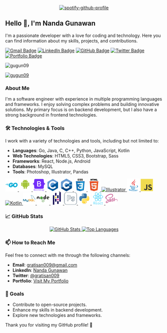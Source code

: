 <div align="center">
  
  [![spotify-github-profile](https://spotify-github-profile.kittinanx.com/api/view?uid=31jqlmsi6kaiatpig5phl6yp764e&cover_image=true&theme=default&show_offline=true&background_color=121212&interchange=false&bar_color_cover=false)](https://github.com/kittinan/spotify-github-profile)
  
</div>

## Hello 👋, I'm Nanda Gunawan

I'm a passionate developer with a love for coding and technology. Here you can find information about my skills, projects, and contributions.

[![Gmail Badge](https://img.shields.io/badge/-gratisan009@gmail.com-c14438?style=flat&logo=Gmail&logoColor=white&link=mailto:gratisan009@gmail.com)](mailto:gratisan009@gmail.com)
[![LinkedIn Badge](https://img.shields.io/badge/-LinkedIn-0072b1?style=flat&logo=Linkedin&logoColor=white&link=https://www.linkedin.com/in/gratisan009/)](https://www.linkedin.com/in/gratisan009/)
[![GitHub Badge](https://img.shields.io/badge/-Gugun09-grey?style=flat&logo=github&logoColor=white&link=https://github.com/Gugun09/)](https://github.com/Gugun09/)
[![Twitter Badge](https://img.shields.io/badge/-Twitter-00acee?style=flat&logo=twitter&logoColor=white&link=https://twitter.com/gratisan009)](https://twitter.com/gratisan009)
[![Portfolio Badge](https://img.shields.io/badge/portfolio-web-blue?style=flat&link=https://www.gettunel.com)](https://www.gettunel.com)

<p align="left"> <img src="https://komarev.com/ghpvc/?username=gugun09&label=Profile%20views&color=0e75b6&style=flat" alt="gugun09" /> </p>
<p align="left"> <a href="https://github.com/ryo-ma/github-profile-trophy"><img src="https://github-profile-trophy.vercel.app/?username=gugun09" alt="gugun09" /></a> </p>

### About Me
I'm a software engineer with experience in multiple programming languages and frameworks. I enjoy solving complex problems and building innovative solutions. My primary focus is on backend development, but I also have a strong background in frontend technologies.

### 🛠️ Technologies & Tools
I work with a variety of technologies and tools, including but not limited to:

- **Languages**: Go, Java, C, C++, Python, JavaScript, Kotlin
- **Web Technologies**: HTML5, CSS3, Bootstrap, Sass
- **Frameworks**: React, Node.js, Android
- **Databases**: MySQL
- **Tools**: Photoshop, Illustrator, Pandas

<p align="left">
  <a href="https://go.dev" target="_blank" rel="noreferrer">
    <img src="https://raw.githubusercontent.com/devicons/devicon/master/icons/go/go-original-wordmark.svg" alt="Go" width="40" height="40" />
  </a>
  <a href="https://developer.android.com" target="_blank" rel="noreferrer">
    <img src="https://raw.githubusercontent.com/devicons/devicon/master/icons/android/android-original-wordmark.svg" alt="Android" width="40" height="40" />
  </a>
  <a href="https://getbootstrap.com" target="_blank" rel="noreferrer">
    <img src="https://raw.githubusercontent.com/devicons/devicon/master/icons/bootstrap/bootstrap-plain-wordmark.svg" alt="Bootstrap" width="40" height="40" />
  </a>
  <a href="https://www.cprogramming.com/" target="_blank" rel="noreferrer">
    <img src="https://raw.githubusercontent.com/devicons/devicon/master/icons/c/c-original.svg" alt="C" width="40" height="40" />
  </a>
  <a href="https://www.w3schools.com/cpp/" target="_blank" rel="noreferrer">
    <img src="https://raw.githubusercontent.com/devicons/devicon/master/icons/cplusplus/cplusplus-original.svg" alt="C++" width="40" height="40" />
  </a>
  <a href="https://www.w3schools.com/css/" target="_blank" rel="noreferrer">
    <img src="https://raw.githubusercontent.com/devicons/devicon/master/icons/css3/css3-original-wordmark.svg" alt="CSS3" width="40" height="40" />
  </a>
  <a href="https://www.w3.org/html/" target="_blank" rel="noreferrer">
    <img src="https://raw.githubusercontent.com/devicons/devicon/master/icons/html5/html5-original-wordmark.svg" alt="HTML5" width="40" height="40" />
  </a>
  <a href="https://www.adobe.com/in/products/illustrator.html" target="_blank" rel="noreferrer">
    <img src="https://www.vectorlogo.zone/logos/adobe_illustrator/adobe_illustrator-icon.svg" alt="Illustrator" width="40" height="40" />
  </a>
  <a href="https://www.java.com" target="_blank" rel="noreferrer">
    <img src="https://raw.githubusercontent.com/devicons/devicon/master/icons/java/java-original.svg" alt="Java" width="40" height="40" />
  </a>
  <a href="https://developer.mozilla.org/en-US/docs/Web/JavaScript" target="_blank" rel="noreferrer">
    <img src="https://raw.githubusercontent.com/devicons/devicon/master/icons/javascript/javascript-original.svg" alt="JavaScript" width="40" height="40" />
  </a>
  <a href="https://kotlinlang.org" target="_blank" rel="noreferrer">
    <img src="https://www.vectorlogo.zone/logos/kotlinlang/kotlinlang-icon.svg" alt="Kotlin" width="40" height="40" />
  </a>
  <a href="https://www.mysql.com/" target="_blank" rel="noreferrer">
    <img src="https://raw.githubusercontent.com/devicons/devicon/master/icons/mysql/mysql-original-wordmark.svg" alt="MySQL" width="40" height="40" />
  </a>
  <a href="https://nodejs.org" target="_blank" rel="noreferrer">
    <img src="https://raw.githubusercontent.com/devicons/devicon/master/icons/nodejs/nodejs-original-wordmark.svg" alt="Node.js" width="40" height="40" />
  </a>
  <a href="https://pandas.pydata.org/" target="_blank" rel="noreferrer">
    <img src="https://raw.githubusercontent.com/devicons/devicon/2ae2a900d2f041da66e950e4d48052658d850630/icons/pandas/pandas-original.svg" alt="Pandas" width="40" height="40" />
  </a>
  <a href="https://www.photoshop.com/en" target="_blank" rel="noreferrer">
    <img src="https://raw.githubusercontent.com/devicons/devicon/master/icons/photoshop/photoshop-line.svg" alt="Photoshop" width="40" height="40" />
  </a>
  <a href="https://www.python.org" target="_blank" rel="noreferrer">
    <img src="https://raw.githubusercontent.com/devicons/devicon/master/icons/python/python-original.svg" alt="Python" width="40" height="40" />
  </a>
  <a href="https://reactjs.org/" target="_blank" rel="noreferrer">
    <img src="https://raw.githubusercontent.com/devicons/devicon/master/icons/react/react-original-wordmark.svg" alt="React" width="40" height="40" />
  </a>
  <a href="https://sass-lang.com" target="_blank" rel="noreferrer">
    <img src="https://raw.githubusercontent.com/devicons/devicon/master/icons/sass/sass-original.svg" alt="Sass" width="40" height="40" />
  </a>
</p>

### 📈 GitHub Stats
<p align="center">
  <a href="https://github.com/Gugun09">
    <img height="180em" src="https://github-readme-stats-eight-theta.vercel.app/api?username=Gugun09&show_icons=true&theme=algolia&include_all_commits=true&count_private=true" alt="GitHub Stats"/>
    <img height="180em" src="https://github-readme-stats-eight-theta.vercel.app/api/top-langs/?username=Gugun09&layout=compact&langs_count=8&theme=algolia" alt="Top Languages"/>
  </a>
</p>

### 📫 How to Reach Me
Feel free to connect with me through the following channels:

- **Email**: [gratisan009@gmail.com](mailto:gratisan009@gmail.com)
- **LinkedIn**: [Nanda Gunawan](https://www.linkedin.com/in/gratisan009/)
- **Twitter**: [@gratisan009](https://twitter.com/gratisan009)
- **Portfolio**: [Visit My Portfolio](https://www.gettunel.com)

### 🎯 Goals
- Contribute to open-source projects.
- Enhance my skills in backend development.
- Explore new technologies and frameworks.

Thank you for visiting my GitHub profile! 🚀
